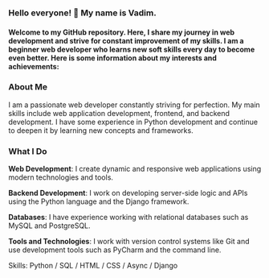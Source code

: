 ### **Hello everyone! 👋 My name is Vadim.**
#### Welcome to my GitHub repository. Here, I share my journey in web development and strive for constant improvement of my skills. I am a beginner web developer who learns new soft skills every day to become even better. Here is some information about my interests and achievements:

### **About Me**
I am a passionate web developer constantly striving for perfection. My main skills include web application development, frontend, and backend development. I have some experience in Python development and continue to deepen it by learning new concepts and frameworks.

### **What I Do**
**Web Development**: I create dynamic and responsive web applications using modern technologies and tools.

**Backend Development**: I work on developing server-side logic and APIs using the Python language and the Django framework.

**Databases**: I have experience working with relational databases such as MySQL and PostgreSQL.

**Tools and Technologies**: I work with version control systems like Git and use development tools such as PyCharm and the command line.


Skills: Python / SQL / HTML / CSS / Async / Django 





